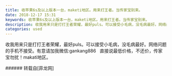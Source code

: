 ```yaml
---
title: 收苹果6s及以上版本一台，maketi地区。用来打王者。当传家宝别来。
date: 2018-12-17 15:31
keywords: 收苹果6s及以上版本一台，maketi地区。用来打王者。当传家宝别来。
description: 收我用来只是打打王者荣耀，最好puls。可以接受小毛病，没毛病最好。网络问题的手机不接受。有意请加我微信:gankang886   直接说最低价格，不还价，传家宝勿扰！makati地区。
categories: used
---
```

<td class="t_f" id="postmessage_2511312">

收我用来只是打打王者荣耀，最好puls。可以接受小毛病，没毛病最好。网络问题的手机不接受。有意请加我微信:gankang886   直接说最低价格，不还价，传家宝勿扰！makati地区。<br/>
</td>
###### 转载自[菲龙网]